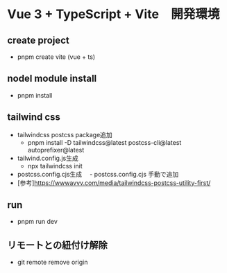 # Vue 3 + TypeScript + Vite　開発環境

## create project
- pnpm create vite (vue + ts)

## nodel module install
- pnpm install

## tailwind css
- tailwindcss postcss package追加
  - pnpm install -D tailwindcss@latest postcss-cli@latest autoprefixer@latest
- tailwind.config.js生成
  - npx tailwindcss init
- postcss.config.cjs生成
　- postcss.config.cjs 手動で追加
- [参考]https://wwwavvv.com/media/tailwindcss-postcss-utility-first/

## run
- pnpm run dev

## リモートとの紐付け解除
- git remote remove origin